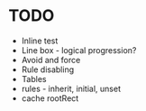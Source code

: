 # TODO

- Inline test
- Line box - logical progression?
- Avoid and force
- Rule disabling
- Tables
- rules - inherit, initial, unset
- cache rootRect
